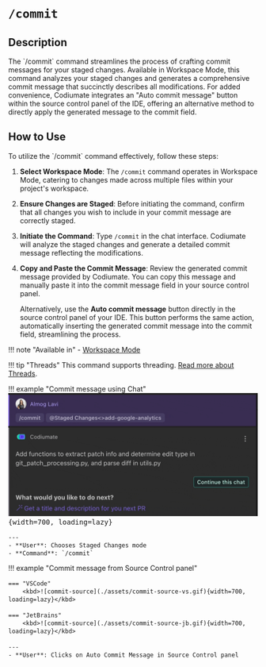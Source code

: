 # `/commit`

<h2>Description</h2>
The `/commit` command streamlines the process of crafting commit messages for your staged changes. Available in Workspace Mode, this command analyzes your staged changes and generates a comprehensive commit message that succinctly describes all modifications. For added convenience, Codiumate integrates an "Auto commit message" button within the source control panel of the IDE, offering an alternative method to directly apply the generated message to the commit field.

<h2>How to Use</h2>
To utilize the `/commit` command effectively, follow these steps:

1. **Select Workspace Mode**: The `/commit` command operates in Workspace Mode, catering to changes made across multiple files within your project's workspace.

2. **Ensure Changes are Staged**: Before initiating the command, confirm that all changes you wish to include in your commit message are correctly staged.

3. **Initiate the Command**: Type `/commit` in the chat interface. Codiumate will analyze the staged changes and generate a detailed commit message reflecting the modifications.

4. **Copy and Paste the Commit Message**: Review the generated commit message provided by Codiumate. You can copy this message and manually paste it into the commit message field in your source control panel.

    Alternatively, use the **Auto commit message** button directly in the source control panel of your IDE. This button performs the same action, automatically inserting the generated commit message into the commit field, streamlining the process.

!!! note "Available in"
    - [Workspace Mode](../modes/workspace-mode.md)

!!! tip "Threads"
    This command supports threading. [Read more about Threads](../threads.md).

!!! example "Commit message using Chat"
    <kbd>![commit-chat](./assets/commit-chat.gif){width=700, loading=lazy}</kbd>

    ---
    - **User**: Chooses Staged Changes mode
    - **Command**: `/commit`

!!! example "Commit message from Source Control panel"

    === "VSCode"
        <kbd>![commit-source](./assets/commit-source-vs.gif){width=700, loading=lazy}</kbd>
        
    === "JetBrains"
        <kbd>![commit-source](./assets/commit-source-jb.gif){width=700, loading=lazy}</kbd>
    
    ---
    - **User**: Clicks on Auto Commit Message in Source Control panel

        